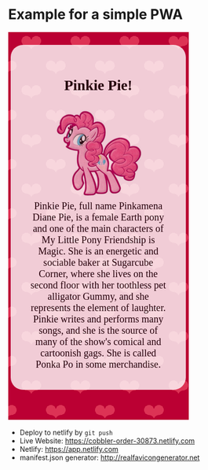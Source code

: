 # Example for a simple PWA

![](screenshot.png)

* Deploy to netlify by `git push`
* Live Website: https://cobbler-order-30873.netlify.com
* Netlify: https://app.netlify.com
* manifest.json generator: http://realfavicongenerator.net

